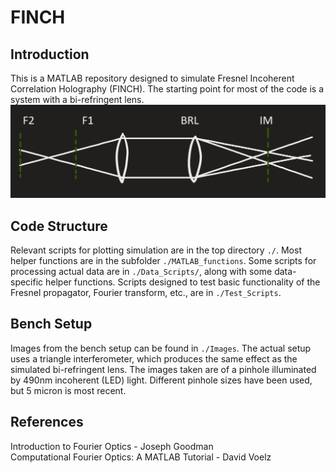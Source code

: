 # FINCH
## Introduction
This is a MATLAB repository designed to simulate Fresnel Incoherent Correlation Holography (FINCH). The starting point for most of the code is a system with a bi-refringent lens.\
![image](Images/BRL_diagram.png)
## Code Structure
Relevant scripts for plotting simulation are in the top directory `./`. Most helper functions are in the subfolder `./MATLAB_functions`. Some scripts for processing actual data are in `./Data_Scripts/`, along with some data-specific helper functions. Scripts designed to test basic functionality of the Fresnel propagator, Fourier transform, etc., are in `./Test_Scripts`.
## Bench Setup
Images from the bench setup can be found in `./Images`. The actual setup uses a triangle interferometer, which produces the same effect as the simulated bi-refringent lens. The images taken are of a pinhole illuminated by 490nm incoherent (LED) light. Different pinhole sizes have been used, but 5 micron is most recent.
## References
Introduction to Fourier Optics - Joseph Goodman\
Computational Fourier Optics: A MATLAB Tutorial - David Voelz
